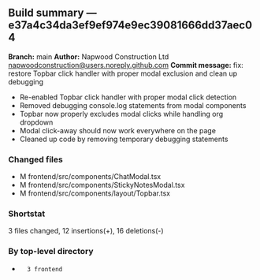 ## Build summary — e37a4c34da3ef9ef974e9ec39081666dd37aec04

**Branch:** main
**Author:** Napwood Construction Ltd <napwoodconstruction@users.noreply.github.com>
**Commit message:** fix: restore Topbar click handler with proper modal exclusion and clean up debugging

- Re-enabled Topbar click handler with proper modal click detection
- Removed debugging console.log statements from modal components
- Topbar now properly excludes modal clicks while handling org dropdown
- Modal click-away should now work everywhere on the page
- Cleaned up code by removing temporary debugging statements

### Changed files
 - M	frontend/src/components/ChatModal.tsx
 - M	frontend/src/components/StickyNotesModal.tsx
 - M	frontend/src/components/layout/Topbar.tsx

### Shortstat
 3 files changed, 12 insertions(+), 16 deletions(-)

### By top-level directory
 -       3 frontend
